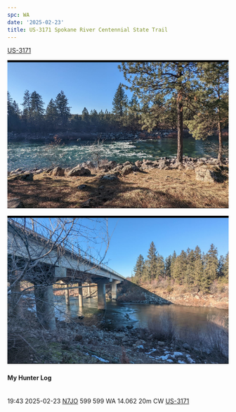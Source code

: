 ```yaml
---
spc: WA
date: '2025-02-23'
title: US-3171 Spokane River Centennial State Trail
---
```


[US-3171](https://pota.app/#/park/US-3171)

![](/static/US-3171.png)

![](/static/US-3171a.png)


#### My Hunter Log
<BR>19:43	2025-02-23	[N7JO](https://qrz.com/db/N7JO)	599	599	WA	14.062	20m	CW	[US-3171](https://pota.app/#/park/US-3171)